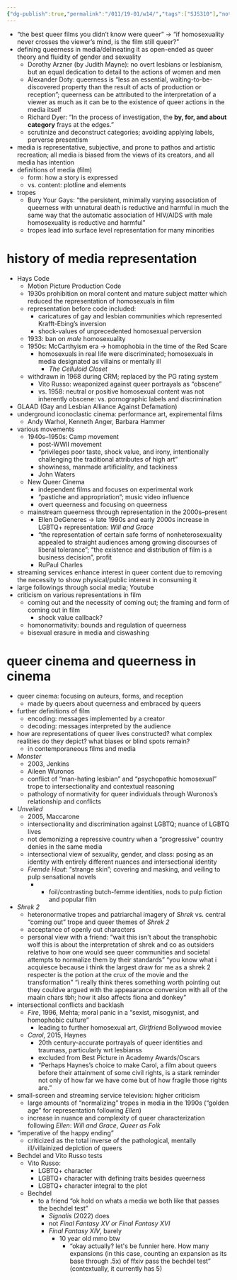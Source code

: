 ```yaml
---
{"dg-publish":true,"permalink":"/011/19-01/w14/","tags":["SJS310"],"noteIcon":"fallback","created":"2024-09-26T13:45:04.170-07:00","updated":"2024-09-26T15:32:34.693-07:00"}
---
```


- “the best queer films you didn’t know were queer” → “if homosexuality never crosses the viewer’s mind, is the film still queer?”
- defining queerness in media/delineating it as open-ended as queer theory and fluidity of gender and sexuality
	- Dorothy Arzner (by Judith Mayne): no overt lesbians or lesbianism, but an equal dedication to detail to the actions of women and men
	- Alexander Doty: queerness is “less an essential, waiting-to-be-discovered property than the result of acts of production or reception”; queerness can be attributed to the interpretation of a viewer as much as it can be to the existence of queer actions in the media itself
	- Richard Dyer: “In the process of investigation, the **by, for, and about category** frays at the edges.”
	- scrutinize and deconstruct categories; avoiding applying labels, perverse presentism
- media is representative, subjective, and prone to pathos and artistic recreation; all media is biased from the views of its creators, and all media has intention
- definitions of media (film)
	- form: how a story is expressed
	- vs. content: plotline and elements
- tropes
	- Bury Your Gays: “the persistent, minimally varying association of queerness with unnatural death is reductive and harmful in much the same way that the automatic association of HIV/AIDS with male homosexuality is reductive and harmful”
	- tropes lead into surface level representation for many minorities
# history of media representation
- Hays Code
	- Motion Picture Production Code
	- 1930s prohibition on moral content and mature subject matter which reduced the representation of homosexuals in film
	- representation before code included:
		- caricatures of gay and lesbian communities which represented Krafft-Ebing’s inversion
		- shock-values of unprecedented homosexual perversion
	- 1933: ban on *male* homosexuality
	- 1950s: McCarthyism era → homophobia in the time of the Red Scare
		- homosexuals in real life were discriminated; homosexuals in media designated as villains or mentally ill
			- *The Celluloid Closet*
	- withdrawn in 1968 during CRM; replaced by the PG rating system
		- Vito Russo: weaponized against queer portrayals as “obscene”
		- vs. 1958: neutral or positive homosexual content was not inherently obscene: vs. pornographic labels and discrimination
- GLAAD (Gay and Lesbian Alliance Against Defamation)
- underground iconoclastic cinema: performance art, expiremental films
	- Andy Warhol, Kenneth Anger, Barbara Hammer
- various movements
	- 1940s–1950s: Camp movement
		- post-WWII movement
		- “privileges poor taste, shock value, and irony, intentionally challenging the traditional attributes of high art”
		- showiness, manmade artificiality, and tackiness
		- John Waters
	- New Queer Cinema
		- independent films and focuses on experimental work
		- “pastiche and appropriation”; music video influence
		- overt queerness and focusing on queerness
	- mainstream queerness through representation in the 2000s–present
		- Ellen DeGeneres → late 1990s and early 2000s increase in LGBTQ+ representation: *Will and Grace*
		- “the representation of certain safe forms of nonheterosexuality appealed to straight audiences among growing discourses of liberal tolerance”; “the existence and distribution of film is a business decision”, profit
		- RuPaul Charles
- streaming services enhance interest in queer content due to removing the necessity to show physical/public interest in consuming it
- large followings through social media; Youtube
- criticism on various representations in film
	- coming out and the necessity of coming out; the framing and form of coming out in film
		- shock value callback?
	- homonormativity: bounds and regulation of queerness
	- bisexual erasure in media and ciswashing
# queer cinema and queerness in cinema
- queer cinema: focusing on auteurs, forms, and reception
	- made by queers about queerness and embraced by queers
- further definitions of film
	- encoding: messages implemented by a creator
	- decoding: messages interpreted by the audience
- how are representations of queer lives constructed? what complex realities do they depict? what biases or blind spots remain?
	- in contemporaneous films and media
- *Monster*
	- 2003, Jenkins
	- Aileen Wuronos
	- conflict of “man-hating lesbian” and “psychopathic homosexual” trope to intersectionality and contextual reasoning
	- pathology of normativity for queer individuals through Wuronos’s relationship and conflicts
- *Unveiled*
	- 2005, Maccarone
	- intersectionality and discrimination against LGBTQ; nuance of LGBTQ lives
	- not demonizing a repressive country when a “progressive” country denies in the same media
	- intersectional view of sexuality, gender, and class: posing as an identity with entirely different nuances and intersectional identity
	- *Fremde Haut*: “strange skin”; covering and masking, and veiling to pulp sensational novels
		- + foil/contrasting butch-femme identities, nods to pulp fiction and popular film
- *Shrek 2*
	- heteronormative tropes and patriarchal imagery of *Shrek* vs. central “coming out” trope and queer themes of *Shrek 2*
	- acceptance of openly out characters
	- personal view with a friend: “wait this isn't about the transphobic wolf this is about the interpretation of shrek and co as outsiders relative to how one would see queer communities and societal attempts to normalize them by their standards” “you know what i acquiesce because i think the largest draw for me as a shrek 2 respecter is the potion at the crux of the movie and the transformation” “i really think theres something worth pointing out they couldve argued with the appeaarance conversion with all of the maain chars tbh; how it also affects fiona and donkey”
- intersectional conflicts and backlash
	- *Fire*, 1996, Mehta; moral panic in a “sexist, misogynist, and homophobic culture”
		- leading to further homosexual art, *Girlfriend* Bollywood moviee
	- *Carol*, 2015, Haynes
		- 20th century-accurate portrayals of queer identities and traumass, particularly wrt lesbianss
		- excluded from Best Picture in Academy Awards/Oscars
		- “Perhaps Haynes’s choice to make Carol, a film about queers before their attainment of some civil rights, is a stark reminder not only of how far we have come but of how fragile those rights are.”
- small-screen and streaming service television: higher criticism
	- large amounts of “normalizing” tropes in media in the 1990s (“golden age” for representation following *Ellen*)
	- increase in nuance and complexity of queer characterization following *Ellen*: *Will and Grace*, *Queer as Folk*
- “imperative of the happy ending”
	- criticized as the total inverse of the pathological, mentally ill/villainized depiction of queers
- Bechdel and Vito Russo tests
	- Vito Russo:
		- LGBTQ+ character
		- LGBTQ+ character with defining traits besides queerness
		- LGBTQ+ character integral to the plot
	- Bechdel
		- to a friend “ok hold on whats a media we both like that passes the bechdel test”
			- *Signalis* (2022) does
			- not *Final Fantasy XV or Final Fantasy XVI*
			- *Final Fantasy XIV*, barely
				- 10 year old mmo btw
					- “okay actually? let's be funnier here. How many expansions (in this case, counting an expansion as its base through .5x) of ffxiv pass the bechdel test” (contextually, it currently has 5)
